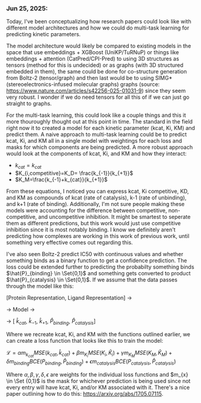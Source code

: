 ### Jun 25, 2025:
Today, I've been conceptualizing how research papers could look like with different model architectures and how we could do multi-task learning for predicting kinetic parameters. 

The model architecture would likely be compared to existing models in the space that use embeddings + XGBoost (UniKP/TuRNuP) or things like embeddings + attention (CatPred/CPI-Pred) to using 3D structures as tensors (method for this is undecided) or as graphs (with 3D structured embedded in them), the same could be done for co-structure generation from Boltz-2 (tensor/graph) and then last would be to using SIMG* (stereoelectronics-infused molecular graphs) graphs (source: https://www.nature.com/articles/s42256-025-01031-9) since they seem very robust. I wonder if we do need tensors for all this of if we can just go straight to graphs.

For the multi-task learning, this could look like a couple things and this it more thouroughly thought out at this point in time. The standard in the field right now it to created a model for each kinetic parameter (kcat, Ki, KM) and predict them. A naive approach to multi-task learning could be to predict kcat, Ki, and KM all in a single model with weightings for each loss and masks for which components are being predicted. A more robust approach would look at the components of kcat, Ki, and KM and how they interact: 
- $k_{cat}=k_{cat}$
- $K_{i,competitive}=K_D= \frac{k_{-1}}{k_{+1}}$
- $K_M=\frac{k_{-1}+k_{cat}}{k_{+1}}$

From these equations, I noticed you can express kcat, Ki competitive, KD, and KM as compounds of kcat (rate of catalysis), k-1 (rate of unbinding), and k+1 (rate of binding). Additionally, I'm not sure people making these models were accounting for the difference between competitive, non-competitive, and uncompetitive inhibition. It might be smartest to seperate them as different predictions, but this work would just use competitive inhibition since it is most notably binding. I know we definitely aren't predicting how complexes are working in this work of previous work, until something very effective comes out regarding this.

I've also seen Boltz-2 predict IC50 with continuous values and whether something binds as a binary function to get a confidence prediction. The loss could be extended further to predicting the probabilty something binds 
$\hat{P}_{binding} \in \Set{0,1}$
and something gets converted to product 
$\hat{P}_{catalysis} \in \Set{0,1}$.
 If we assume that the data passes through the model like this: 

[Protein Representation, Ligand Representation] ->

-> Model ->

-> [
    $\hat{k}_{cat}$, 
    $\hat{k}_{-1}$, 
    $\hat{k}_{+1}$, 
    $\hat{P}_{binding}$, 
    $\hat{P}_{catalysis}$]

Where we recreate kcat, Ki, and KM with the functions outlined earlier, we can create a loss function that looks like this to train the model:

$`\mathcal{L} = 
\alpha m_{k_{cat}} MSE(k_{cat},\hat{k}_{cat}) + 
\beta m_{K_{i}} MSE(K_{i},\hat{K}_{i}) + 
\gamma m_{K_{M}} MSE(K_{M},\hat{K}_{M}) + 
\delta m_{binding} BCE(P_{binding},\hat{P}_{binding}) + 
\epsilon m_{catalysis} BCE(P_{catalysis},\hat{P}_{catalysis})`$

Where $\alpha, \beta, \gamma, \delta, \epsilon$ are weights for the individual loss functions and $m_{x} \in \Set {0,1}$ is the mask for whichever prediction is being used since not every entry will have kcat, Ki, and/or KM associated with it. There's a nice paper outlining how to do this: https://arxiv.org/abs/1705.07115.